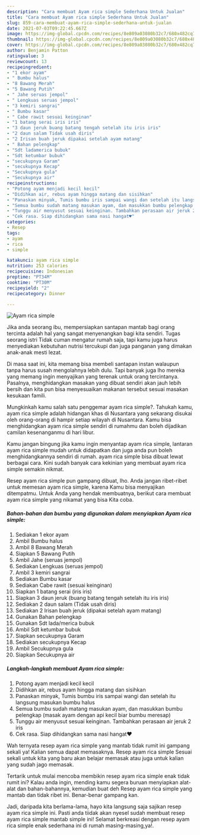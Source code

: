 ```yaml
---
description: "Cara membuat Ayam rica simple Sederhana Untuk Jualan"
title: "Cara membuat Ayam rica simple Sederhana Untuk Jualan"
slug: 859-cara-membuat-ayam-rica-simple-sederhana-untuk-jualan
date: 2021-07-03T09:22:45.667Z
image: https://img-global.cpcdn.com/recipes/8e809a03080b32c7/680x482cq70/ayam-rica-simple-foto-resep-utama.jpg
thumbnail: https://img-global.cpcdn.com/recipes/8e809a03080b32c7/680x482cq70/ayam-rica-simple-foto-resep-utama.jpg
cover: https://img-global.cpcdn.com/recipes/8e809a03080b32c7/680x482cq70/ayam-rica-simple-foto-resep-utama.jpg
author: Benjamin Patton
ratingvalue: 3
reviewcount: 13
recipeingredient:
- "1 ekor ayam"
- " Bumbu halus"
- "8 Bawang Merah"
- "5 Bawang Putih"
- " Jahe seruas jempol"
- " Lengkuas seruas jempol"
- "3 kemiri sangrai"
- " Bumbu kasar"
- " Cabe rawit sesuai keinginan"
- "1 batang serai iris iris"
- "3 daun jeruk buang batang tengah setelah itu iris iris"
- "2 daun salam Tidak usah diris"
- "2 Irisan buah jeruk dipakai setelah ayam matang"
- " Bahan pelengkap"
- "Sdt ladamerica bubuk"
- "Sdt ketumbar bubuk"
- "secukupnya Garam"
- "secukupnya Kecap"
- "Secukupnya gula"
- "Secukupnya air"
recipeinstructions:
- "Potong ayam menjadi kecil kecil"
- "Didihkan air, rebus ayam hingga matang dan sisihkan"
- "Panaskan minyak, Tumis bumbu iris sampai wangi dan setelah itu langsung masukan bumbu halus"
- "Semua bumbu sudah matang masukan ayam, dan masukkan bumbu pelengkap (masak ayam dengan api kecil biar bumbu meresap)"
- "Tunggu air menyusut sesuai keinginan. Tambahkan perasaan air jeruk 2 iris"
- "Cek rasa. Siap dihidangkan sama nasi hangat♥️"
categories:
- Resep
tags:
- ayam
- rica
- simple

katakunci: ayam rica simple 
nutrition: 253 calories
recipecuisine: Indonesian
preptime: "PT34M"
cooktime: "PT30M"
recipeyield: "2"
recipecategory: Dinner

---
```



![Ayam rica simple](https://img-global.cpcdn.com/recipes/8e809a03080b32c7/680x482cq70/ayam-rica-simple-foto-resep-utama.jpg)

Jika anda seorang ibu, mempersiapkan santapan mantab bagi orang tercinta adalah hal yang sangat menyenangkan bagi kita sendiri. Tugas seorang istri Tidak cuman mengatur rumah saja, tapi kamu juga harus menyediakan kebutuhan nutrisi tercukupi dan juga panganan yang dimakan anak-anak mesti lezat.

Di masa  saat ini, kita memang bisa membeli santapan instan walaupun tanpa harus susah mengolahnya lebih dulu. Tapi banyak juga lho mereka yang memang ingin menyajikan yang terenak untuk orang tercintanya. Pasalnya, menghidangkan masakan yang dibuat sendiri akan jauh lebih bersih dan kita pun bisa menyesuaikan makanan tersebut sesuai masakan kesukaan famili. 



Mungkinkah kamu salah satu penggemar ayam rica simple?. Tahukah kamu, ayam rica simple adalah hidangan khas di Nusantara yang sekarang disukai oleh orang-orang di hampir setiap wilayah di Nusantara. Kamu bisa menghidangkan ayam rica simple sendiri di rumahmu dan boleh dijadikan camilan kesenanganmu di hari libur.

Kamu jangan bingung jika kamu ingin menyantap ayam rica simple, lantaran ayam rica simple mudah untuk didapatkan dan juga anda pun boleh menghidangkannya sendiri di rumah. ayam rica simple bisa dibuat lewat berbagai cara. Kini sudah banyak cara kekinian yang membuat ayam rica simple semakin nikmat.

Resep ayam rica simple pun gampang dibuat, lho. Anda jangan ribet-ribet untuk memesan ayam rica simple, karena Kamu bisa menyajikan ditempatmu. Untuk Anda yang hendak membuatnya, berikut cara membuat ayam rica simple yang nikamat yang bisa Kita coba.

<!--inarticleads1-->

##### Bahan-bahan dan bumbu yang digunakan dalam menyiapkan Ayam rica simple:

1. Sediakan 1 ekor ayam
1. Ambil  Bumbu halus
1. Ambil 8 Bawang Merah
1. Siapkan 5 Bawang Putih
1. Ambil  Jahe (seruas jempol)
1. Sediakan  Lengkuas (seruas jempol)
1. Ambil 3 kemiri sangrai
1. Sediakan  Bumbu kasar
1. Sediakan  Cabe rawit (sesuai keinginan)
1. Siapkan 1 batang serai (iris iris)
1. Siapkan 3 daun jeruk (buang batang tengah setelah itu iris iris)
1. Sediakan 2 daun salam (Tidak usah diris)
1. Sediakan 2 Irisan buah jeruk (dipakai setelah ayam matang)
1. Gunakan  Bahan pelengkap
1. Gunakan Sdt lada/merica bubuk
1. Ambil Sdt ketumbar bubuk
1. Siapkan secukupnya Garam
1. Sediakan secukupnya Kecap
1. Ambil Secukupnya gula
1. Siapkan Secukupnya air




<!--inarticleads2-->

##### Langkah-langkah membuat Ayam rica simple:

1. Potong ayam menjadi kecil kecil
1. Didihkan air, rebus ayam hingga matang dan sisihkan
1. Panaskan minyak, Tumis bumbu iris sampai wangi dan setelah itu langsung masukan bumbu halus
1. Semua bumbu sudah matang masukan ayam, dan masukkan bumbu pelengkap (masak ayam dengan api kecil biar bumbu meresap)
1. Tunggu air menyusut sesuai keinginan. Tambahkan perasaan air jeruk 2 iris
1. Cek rasa. Siap dihidangkan sama nasi hangat♥️




Wah ternyata resep ayam rica simple yang mantab tidak rumit ini gampang sekali ya! Kalian semua dapat memasaknya. Resep ayam rica simple Sesuai sekali untuk kita yang baru akan belajar memasak atau juga untuk kalian yang sudah jago memasak.

Tertarik untuk mulai mencoba membikin resep ayam rica simple enak tidak rumit ini? Kalau anda ingin, mending kamu segera buruan menyiapkan alat-alat dan bahan-bahannya, kemudian buat deh Resep ayam rica simple yang mantab dan tidak ribet ini. Benar-benar gampang kan. 

Jadi, daripada kita berlama-lama, hayo kita langsung saja sajikan resep ayam rica simple ini. Pasti anda tiidak akan nyesel sudah membuat resep ayam rica simple mantab simple ini! Selamat berkreasi dengan resep ayam rica simple enak sederhana ini di rumah masing-masing,ya!.

